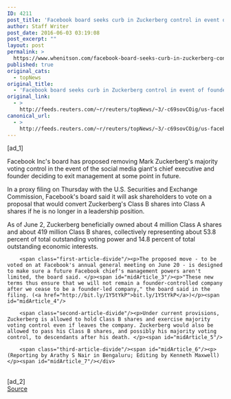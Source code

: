 ```yaml
---
ID: 4211
post_title: 'Facebook board seeks curb in Zuckerberg control in event of founder&#039;s departure'
author: Staff Writer
post_date: 2016-06-03 03:19:08
post_excerpt: ""
layout: post
permalink: >
  https://www.whenitson.com/facebook-board-seeks-curb-in-zuckerberg-control-in-event-of-founders-departure/
published: true
original_cats:
  - topNews
original_title:
  - 'Facebook board seeks curb in Zuckerberg control in event of founder&#039;s departure'
original_link:
  - >
    http://feeds.reuters.com/~r/reuters/topNews/~3/-c69sovCOig/us-facebook-proxyfiling-idUSKCN0YP08L
canonical_url:
  - >
    http://feeds.reuters.com/~r/reuters/topNews/~3/-c69sovCOig/us-facebook-proxyfiling-idUSKCN0YP08L
---
```

 [ad_1]
<br><div id="articleText">
<span id="midArticle_start"/>

<span class="focusParagraph" readability="4"><p><span class="articleLocatio&lt;/span&gt;n">Facebook Inc's board has proposed removing Mark Zuckerberg's majority voting control in the event of the social media giant's chief executive and founder deciding to exit management at some point in future.</span></p></span><span id="midArticle_0"/><p>In a proxy filing on Thursday with the U.S. Securities and  Exchange Commission, Facebook's board said it will ask shareholders to vote on a proposal that would convert Zuckerberg's Class B shares into Class A shares if he is no longer in a leadership position. </p><span id="midArticle_1"/><p>As of June 2, Zuckerberg beneficially owned about 4 million Class A shares and about 419 million Class B shares, collectively representing about 53.8 percent of total outstanding voting power and 14.8 percent of total outstanding economic interests.</p><span id="midArticle_2"/>
        
        <span class="first-article-divide"/><p>The proposed move - to be voted on at Facebook's annual general meeting on June 20 - is designed to make sure a future Facebook chief's management powers aren't limited, the board said. </p><span id="midArticle_3"/><p>"These new terms thus ensure that we will not remain a founder-controlled company after we cease to be a founder-led company," the board said in the filing. (<a href="http://bit.ly/1Y5tYkP">bit.ly/1Y5tYkP</a>)</p><span id="midArticle_4"/>
        
        <span class="second-article-divide"/><p>Under current provisions, Zuckerberg is allowed to hold Class B shares and exercise majority voting control even if leaves the company. Zuckerberg would also be allowed to pass his Class B shares, and possibly his majority voting control, to descendants after his death. </p><span id="midArticle_5"/>
        
        <span class="third-article-divide"/><span id="midArticle_6"/><p> (Reporting by Arathy S Nair in Bengaluru; Editing by Kenneth Maxwell)</p><span id="midArticle_7"/></div>
<br>[ad_2]
<br><a href="http://feeds.reuters.com/~r/reuters/topNews/~3/-c69sovCOig/us-facebook-proxyfiling-idUSKCN0YP08L">Source </a>